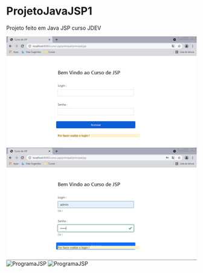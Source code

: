 # ProjetoJavaJSP1
Projeto feito em Java JSP curso JDEV


<img src="/Fotos/progjsp1.jpg" alt="ProgramaJSP" display="block" align="center"/>

<img src="/Fotos/progjsp2.jpg" alt="ProgramaJSP" display="block" align="center"/>

<img src="/Fotos/progjsp3jpg" alt="ProgramaJSP" display="block" align="center"/>

<img src="/Fotos/progjsp4jpg" alt="ProgramaJSP" display="block" align="center"/>
